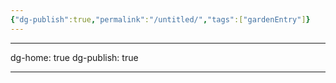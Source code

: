 ```yaml
---
{"dg-publish":true,"permalink":"/untitled/","tags":["gardenEntry"]}
---
```


---
dg-home: true
dg-publish: true 

---

